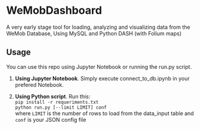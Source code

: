 # WeMobDashboard
A very early stage tool for loading, analyzing and visualizing data from the WeMob Database, Using MySQL and Python DASH (with Folium maps)

## Usage
You can use this repo using Jupyter Notebook or running the run.py script.

1. **Using Jupyter Notebook**. Simply execute connect_to_db.ipynb in your prefered Notebook.

2. **Using Python script**. Run this:  
`pip install -r requeriments.txt`  
`python run.py [--limit LIMIT] conf`    
where `LIMIT` is the number of rows to load from the data_input table and `conf` is your JSON config file
